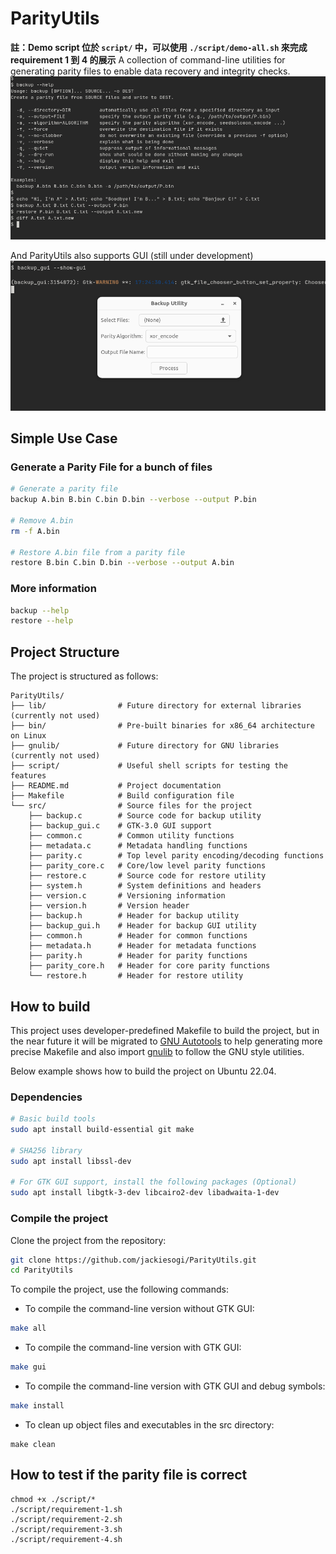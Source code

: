 # ParityUtils
**註：Demo script 位於 `script/` 中，可以使用 `./script/demo-all.sh` 來完成 requirement 1 到 4 的展示**
A collection of command-line utilities for generating parity files to enable data recovery and integrity checks.
![thumbnail](./img/thumbnail.png)

And ParityUtils also supports GUI (still under development)
![gui](./img/gui.png)

## Simple Use Case
### Generate a Parity File for a bunch of files
```bash
# Generate a parity file
backup A.bin B.bin C.bin D.bin --verbose --output P.bin

# Remove A.bin
rm -f A.bin

# Restore A.bin file from a parity file
restore B.bin C.bin D.bin --verbose --output A.bin
```

### More information
```bash
backup --help
restore --help
```

## Project Structure
The project is structured as follows:
```
ParityUtils/
├── lib/                # Future directory for external libraries (currently not used)
├── bin/                # Pre-built binaries for x86_64 architecture on Linux
├── gnulib/             # Future directory for GNU libraries (currently not used)
├── script/             # Useful shell scripts for testing the features
├── README.md           # Project documentation
├── Makefile            # Build configuration file
└── src/                # Source files for the project
    ├── backup.c        # Source code for backup utility
    ├── backup_gui.c    # GTK-3.0 GUI support
    ├── common.c        # Common utility functions
    ├── metadata.c      # Metadata handling functions
    ├── parity.c        # Top level parity encoding/decoding functions
    ├── parity_core.c   # Core/low level parity functions
    ├── restore.c       # Source code for restore utility
    ├── system.h        # System definitions and headers
    ├── version.c       # Versioning information
    ├── version.h       # Version header
    ├── backup.h        # Header for backup utility
    ├── backup_gui.h    # Header for backup GUI utility
    ├── common.h        # Header for common functions
    ├── metadata.h      # Header for metadata functions
    ├── parity.h        # Header for parity functions
    ├── parity_core.h   # Header for core parity functions
    └── restore.h       # Header for restore utility
```

## How to build
This project uses developer-predefined Makefile to build the project, but in the near future it will be migrated to [GNU Autotools](https://en.wikipedia.org/wiki/GNU_Autotools) to help generating more precise Makefile and also import [gnulib](https://www.gnu.org/software/gnulib/) to follow the GNU style utilities.

Below example shows how to build the project on Ubuntu 22.04.
### Dependencies
```bash
# Basic build tools
sudo apt install build-essential git make

# SHA256 library
sudo apt install libssl-dev

# For GTK GUI support, install the following packages (Optional)
sudo apt install libgtk-3-dev libcairo2-dev libadwaita-1-dev
```

### Compile the project
Clone the project from the repository:
```bash
git clone https://github.com/jackiesogi/ParityUtils.git
cd ParityUtils
```
To compile the project, use the following commands:
- To compile the command-line version without GTK GUI:
```bash
make all
```
- To compile the command-line version with GTK GUI:
```bash
make gui
```
- To compile the command-line version with GTK GUI and debug symbols:
```bash
make install
```
- To clean up object files and executables in the src directory:
```
make clean
```

## How to test if the parity file is correct
```
chmod +x ./script/*
./script/requirement-1.sh
./script/requirement-2.sh
./script/requirement-3.sh
./script/requirement-4.sh
```
